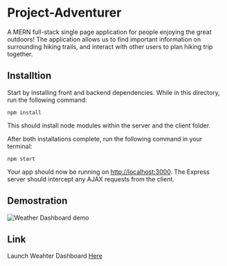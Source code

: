 # Project-Adventurer
A MERN full-stack single page application for people enjoying the great outdoors! The application allows us to find important information on surrounding hiking trails, and interact with other users to plan hiking trip together.

## Installtion

Start by installing front and backend dependencies. While in this directory, run the following command:

```
npm install
```

This should install node modules within the server and the client folder.

After both installations complete, run the following command in your terminal:

```
npm start
```

Your app should now be running on <http://localhost:3000>. The Express server should intercept any AJAX requests from the client.

## Demostration
![Weather Dashboard demo](Assets/img/React-App.gif)

## Link
Launch Weahter Dashboard [Here](https://lionhatt-project-adventurer.herokuapp.com/)
